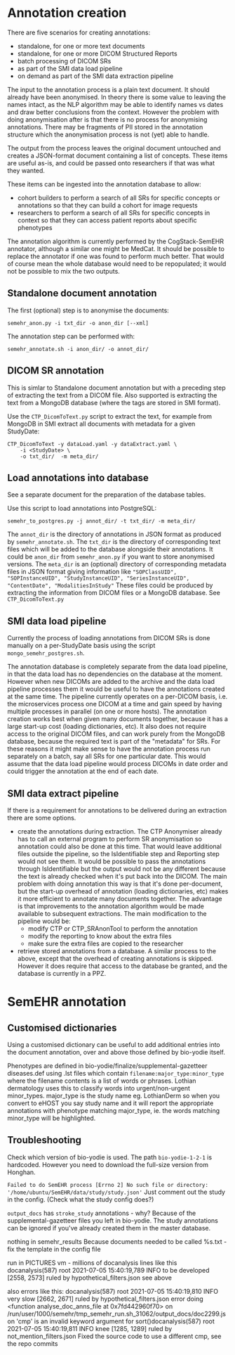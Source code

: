 # Annotation creation

There are five scenarios for creating annotations:
* standalone, for one or more text documents
* standalone, for one or more DICOM Structured Reports
* batch processing of DICOM SRs
* as part of the SMI data load pipeline
* on demand as part of the SMI data extraction pipeline

The input to the annotation process is a plain text document.
It should already have been anonymised. In theory there is some
value to leaving the names intact, as the NLP algorithm may be
able to identify names vs dates and draw better conclusions from
the context. However the problem with doing anonymisation after
is that there is no process for anonymising annotations. There
may be fragments of PII stored in the annotation structure which
the anonymisation process is not (yet) able to handle.

The output from the process leaves the original document untouched
and creates a JSON-format document containing a list of concepts.
These items are useful as-is, and could be passed onto researchers
if that was what they wanted.

These items can be ingested into the annotation database to allow:
* cohort builders to perform a search of all SRs for specific concepts or annotations so that they can build a cohort for image requests
* researchers to perform a search of all SRs for specific concepts in context so that they can access patient reports about specific phenotypes

The annotation algorithm is currently performed by the CogStack-SemEHR
annotator, although a similar one might be MedCat. It should be possible
to replace the annotator if one was found to perform much better.
That would of course mean the whole database would need to be
repopulated; it would not be possible to mix the two outputs.

## Standalone document annotation

The first (optional) step is to anonymise the documents:
```
semehr_anon.py -i txt_dir -o anon_dir [--xml]
```

The annotation step can be performed with:
```
semehr_annotate.sh -i anon_dir/ -o annot_dir/
```

## DICOM SR annotation

This is simlar to Standalone document annotation but with a preceding
step of extracting the text from a DICOM file. Also supported is
extracting the text from a MongoDB database (where the tags are stored
in SMI format).

Use the `CTP_DicomToText.py` script to extract the text, for example from MongoDB in SMI extract all documents with metadata for a given StudyDate:
```
CTP_DicomToText -y dataLoad.yaml -y dataExtract.yaml \
    -i <StudyDate> \
    -o txt_dir/  -m meta_dir/
```

## Load annotations into database

See a separate document for the preparation of the database tables.

Use this script to load annotations into PostgreSQL:
```
semehr_to_postgres.py -j annot_dir/ -t txt_dir/ -m meta_dir/
```

The `annot_dir` is the directory of annotations in JSON format
as produced by `semehr_annotate.sh`.
The `txt_dir` is the directory of corresponding text files
which will be added to the database alongside their annotations.
It could be `anon_dir` from `semehr_anon.py` if you want to
store anonymised versions.
The `meta_dir` is an (optional) directory of corresponding metadata
files in JSON format giving information like
  `"SOPClassUID",
  "SOPInstanceUID",
  "StudyInstanceUID",
  "SeriesInstanceUID",
  "ContentDate",
  "ModalitiesInStudy"`
These files could be produced by extracting the information from
DICOM files or a MongoDB database. See `CTP_DicomToText.py`

## SMI data load pipeline

Currently the process of loading annotations from DICOM SRs
is done manually on a per-StudyDate basis using the script
`mongo_semehr_postgres.sh`.

The annotation database is completely separate from the data load
pipeline, in that the data load has no dependencies on the database
at the moment. However when new DICOMs are added to the archive
and the data load pipeline processes them it would be useful to have
the annotations created at the same time. The pipeline currently
operates on a per-DICOM basis, i.e. the microservices process one
DICOM at a time and gain speed by having multiple processes in
parallel (on one or more hosts). The annotation creation works best
when given many documents together, because it has a large start-up
cost (loading dictionaries, etc). It also does not require access to
the original DICOM files, and can work purely from the MongoDB database,
because the required text is part of the "metadata" for SRs. For these
reasons it might make sense to have the annotation process run
separately on a batch, say all SRs for one particular date. This would
assume that the data load pipeline would process DICOMs in date order
and could trigger the annotation at the end of each date.

## SMI data extract pipeline

If there is a requirement for annotations to be delivered during an
extraction there are some options.
* create the annotations during extraction. The CTP Anonymiser already has
to call an external program to perform SR anonymisation so annotation could
also be done at this time. That would leave additional files outside the
pipeline, so the IsIdentifiable step and Reporting step would not see them.
It would be possible to pass the annotations through IsIdentifiable but the
output would not be any different because the text is already checked when
it's put back into the DICOM. The main problem with doing annotation this way
is that it's done per-document, but the start-up overhead of annotation
(loading dictionaries, etc) makes it more efficient to annotate many documents
together. The advantage is that improvements to the annotation algorithm would
be made available to subsequent extractions.
The main modification to the pipeline would be:
  - modify CTP or CTP_SRAnonTool to perform the annotation
  - modify the reporting to know about the extra files
  - make sure the extra files are copied to the researcher
* retrieve stored annotations from a database. A similar process to the above,
except that the overhead of creating annotations is skipped. However it does
require that access to the database be granted, and the database is currently
in a PPZ.


# SemEHR annotation

## Customised dictionaries

Using a customised dictionary can be useful to add additional
entries into the document annotation, over and above those
defined by bio-yodie itself.

Phenotypes are defined in bio-yodie/finalize/supplemental-gazetteer
diseases.def
using .lst files which contain
`filename:major_type:minor_type`
where the filename contents is a list of words or phrases.
Lothian dermatology uses this to classify words into urgent/non-urgent minor_types.
major_type is the study name eg. LothianDerm
so when you convert to eHOST you say study name and it will report the appropriate annotations with phenotype matching major_type,
ie. the words matching minor_type will be highlighted.


## Troubleshooting

Check which version of bio-yodie is used. The path `bio-yodie-1-2-1` is hardcoded. However you need to download the full-size version from Honghan.

`Failed to do SemEHR process [Errno 2] No such file or directory: '/home/ubuntu/SemEHR/data/study/study.json'`
Just comment out the study in the config. (Check what the study config does?)

`output_docs` has `stroke_study` annotations - why?
Because of the supplemental-gazetteer files you left in bio-yodie.
The study annotations can be ignored if you've already created them in the master database.

nothing in semehr_results
Because documents needed to be called %s.txt - fix the template in the config file

run in PICTURES vm - millions of docanalysis lines like this
  docanalysis(587) root 2021-07-05 15:40:19,789 INFO to be developed [2558, 2573] ruled by hypothetical_filters.json
see above

also errors like this:
  docanalysis(587) root 2021-07-05 15:40:19,810 INFO very slow [2662, 2671] ruled by hypothetical_filters.json
    error doing <function analyse_doc_anns_file at 0x7fd442960f70> on /run/user/1000/semehr/tmp_semehr_run.sh_31062/output_docs/doc2299.json
    'cmp' is an invalid keyword argument for sort()docanalysis(587) root 2021-07-05 15:40:19,811 INFO knee [1285, 1289] ruled by not_mention_filters.json
Fixed the source code to use a different cmp, see the repo commits
